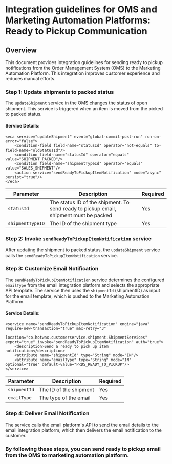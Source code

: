 # Integration guidelines for OMS and Marketing Automation Platforms: Ready to Pickup Communication 


## Overview
This document provides integration guidelines for sending ready to pickup notifications from the Order Management System (OMS) to the Marketing Automation Platform. This integration improves customer experience and reduces manual efforts.

### Step 1: Update shipments to packed status

The `updateShipment` service in the OMS changes the status of open shipment. This service is triggered when an item is moved from the picked to packed status.

#### Service Details:
```
<eca service="updateShipment" event="global-commit-post-run" run-on-error="false">
    <condition-field field-name="statusId" operator="not-equals" to-field-name="oldStatusId"/>
    <condition field-name="statusId" operator="equals" value="SHIPMENT_PACKED"/>
    <condition field-name="shipmentTypeId" operator="equals" value="SALES_SHIPMENT"/>
    <action service="sendReadyToPickupItemNotification" mode="async" persist="true"/>
</eca>
```

| Parameter | Description | Required |
|-----------|-------------|----------|
| `statusId` | The status ID of the shipment. To send ready to pickup email, shipment must be packed | Yes |
| `shipmentTypeID` | The ID of the shipment type | Yes |

### Step 2: Invoke `sendReadyToPickupItemNotification` service

After updating the shipment to packed status, the `updateShipment` service calls the `sendReadyToPickupItemNotification` service.

### Step 3: Customize Email Notification

The `sendReadyToPickupItemNotification` service determines the configured `emailType` from the email integration platform and selects the appropriate API template. The service then uses the `shipmentId` (shipmentID) as input for the email template, which is pushed to the Marketing Automation Platform.

#### Service Details:
```
<service name="sendReadyToPickupItemNotification" engine="java" require-new-transaction="true" max-retry="3"
         location="co.hotwax.customerservice.shipment.ShipmentServices" export="true" invoke="sendReadyToPickupItemNotification" auth="true">
    <description>Send a ready to pick up item notification</description>
    <attribute name="shipmentId" type="String" mode="IN"/>
    <attribute name="emailType" type="String" mode="IN" optional="true" default-value="PRDS_READY_TO_PICKUP"/>
</service>
```

| Parameter | Description | Required |
|-----------|-------------|----------|
| `shipmentId` | The ID of the shipment | Yes |
| `emailType` | The type of the email | Yes |

### Step 4: Deliver Email Notification

The service calls the email platform's API to send the email details to the email integration platform, which then delivers the email notification to the customer.

### By following these steps, you can send ready to pickup email from the OMS to marketing automation platform.
